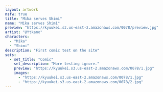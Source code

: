 ```yaml
---
layout: artwork
nsfw: true
title: "Mika serves Shimi"
name: "Mika serves Shimi"
preview: "https://kyuukei.s3.us-east-2.amazonaws.com/0078/preview.jpg"
artist: "@Ytkano"
characters:
  - "Mika"
  - "Shimi"
description: "First comic test on the site"
sets:
  - set_title: "Comic"
    set_description: "More testing ignore."
    preview: "https://kyuukei.s3.us-east-2.amazonaws.com/0078/1.jpg"
    images:
      - "https://kyuukei.s3.us-east-2.amazonaws.com/0078/1.jpg"
      - "https://kyuukei.s3.us-east-2.amazonaws.com/0078/2.jpg"
---
```

